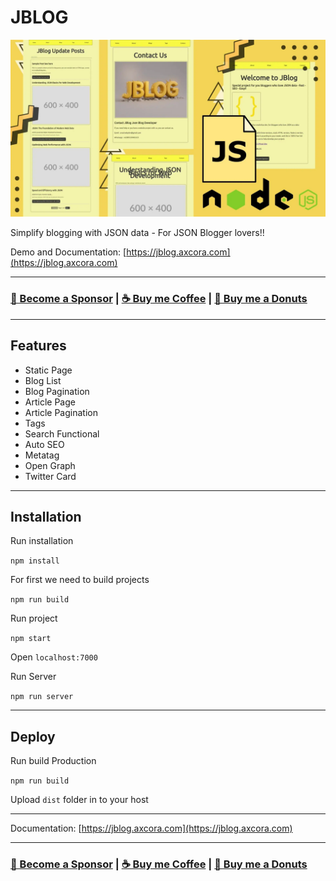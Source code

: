 # JBLOG

![jblog json blogger](jblog.webp)

Simplify blogging with JSON data - For JSON Blogger lovers!!

Demo and Documentation: [https://jblog.axcora.com](https://jblog.axcora.com)

---

### [🚀 Become a Sponsor](https://github.com/sponsors/mesinkasir) | [☕ Buy me Coffee](https://www.paypal.com/cgi-bin/webscr?cmd=_s-xclick&hosted_button_id=JVZVXBC4N9DAN) |  [🍩 Buy me a Donuts](https://creativitaz.gumroad.com/coffee)

---

## Features

+ Static Page
+ Blog List
+ Blog Pagination
+ Article Page
+ Article Pagination
+ Tags
+ Search Functional
+ Auto SEO
+ Metatag
+ Open Graph
+ Twitter Card

---

## Installation

Run installation

`npm install`

For first we need to build projects

`npm run build`

Run project

`npm start`

Open `localhost:7000`

Run Server

`npm run server`

---

## Deploy

Run build Production

`npm run build`

Upload `dist` folder in to your host

---

Documentation: [https://jblog.axcora.com](https://jblog.axcora.com)

---

### [🚀 Become a Sponsor](https://github.com/sponsors/mesinkasir) | [☕ Buy me Coffee](https://www.paypal.com/cgi-bin/webscr?cmd=_s-xclick&hosted_button_id=JVZVXBC4N9DAN) |  [🍩 Buy me a Donuts](https://creativitaz.gumroad.com/coffee)

